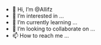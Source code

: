 - 👋 Hi, I’m @Allifz
- 👀 I’m interested in ...
- 🌱 I’m currently learning ...
- 💞️ I’m looking to collaborate on ...
- 📫 How to reach me ...

<!---
Allifz/Allifz is a ✨ special ✨ repository because its `README.md` (this file) appears on your GitHub profile.
You can click the Preview link to take a look at your changes.
--->

